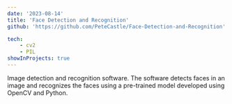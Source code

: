 ```yaml
---
date: '2023-08-14'
title: 'Face Detection and Recognition'
github: 'https://github.com/PeteCastle/Face-Detection-and-Recognition'

tech:
    - cv2
    - PIL
showInProjects: true
---
```


Image detection and recognition software.  The software detects faces in an image and recognizes the faces using a pre-trained model developed using OpenCV and Python.  